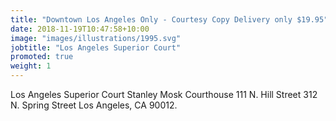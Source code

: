 ```yaml
---
title: "Downtown Los Angeles Only - Courtesy Copy Delivery only $19.95"
date: 2018-11-19T10:47:58+10:00
image: "images/illustrations/1995.svg"
jobtitle: "Los Angeles Superior Court"
promoted: true
weight: 1
---
```


Los Angeles Superior Court Stanley Mosk Courthouse
111 N. Hill Street 312 N. Spring Street Los Angeles, CA 90012.
